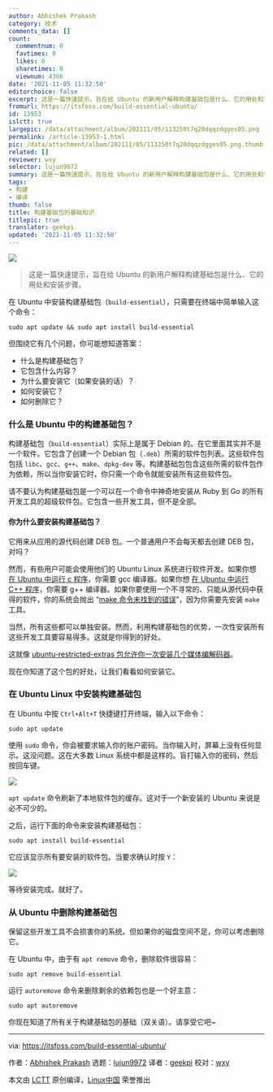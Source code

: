 ```yaml
---
author: Abhishek Prakash
category: 技术
comments_data: []
count:
  commentnum: 0
  favtimes: 0
  likes: 0
  sharetimes: 0
  viewnum: 4366
date: '2021-11-05 11:32:50'
editorchoice: false
excerpt: 这是一篇快速提示，旨在给 Ubuntu 的新用户解释构建基础包是什么、它的用处和安装步骤。
fromurl: https://itsfoss.com/build-essential-ubuntu/
id: 13953
islctt: true
largepic: /data/attachment/album/202111/05/113250t7q20dqqzdgges05.png
permalink: /article-13953-1.html
pic: /data/attachment/album/202111/05/113250t7q20dqqzdgges05.png.thumb.jpg
related: []
reviewer: wxy
selector: lujun9972
summary: 这是一篇快速提示，旨在给 Ubuntu 的新用户解释构建基础包是什么、它的用处和安装步骤。
tags:
- 构建
- 编译
thumb: false
title: 构建基础包的基础知识
titlepic: true
translator: geekpi
updated: '2021-11-05 11:32:50'
---
```


![](/data/attachment/album/202111/05/113250t7q20dqqzdgges05.png)



> 
> 这是一篇快速提示，旨在给 Ubuntu 的新用户解释构建基础包是什么、它的用处和安装步骤。
> 
> 
> 


在 Ubuntu 中安装构建基础包（`build-essential`），只需要在终端中简单输入这个命令：



```
sudo apt update && sudo apt install build-essential

```

但围绕它有几个问题，你可能想知道答案：


* 什么是构建基础包？
* 它包含什么内容？
* 为什么要安装它（如果安装的话）？
* 如何安装它？
* 如何删除它？


### 什么是 Ubuntu 中的构建基础包？


构建基础包（`build-essential`）实际上是属于 Debian 的。在它里面其实并不是一个软件。它包含了创建一个 Debian 包（`.deb`）所需的软件包列表。这些软件包包括 `libc`、`gcc`、`g++`、`make`、`dpkg-dev` 等。构建基础包包含这些所需的软件包作为依赖，所以当你安装它时，你只需一个命令就能安装所有这些软件包。


请不要认为构建基础包是一个可以在一个命令中神奇地安装从 Ruby 到 Go 的所有开发工具的超级软件包。它包含一些开发工具，但不是全部。


#### 你为什么要安装构建基础包？


它用来从应用的源代码创建 DEB 包。一个普通用户不会每天都去创建 DEB 包，对吗？


然而，有些用户可能会使用他们的 Ubuntu Linux 系统进行软件开发。如果你想 [在 Ubuntu 中运行 c 程序](https://itsfoss.com/run-c-program-linux/)，你需要 gcc 编译器。如果你想 [在 Ubuntu 中运行 C++ 程序](https://itsfoss.com/c-plus-plus-ubuntu/)，你需要 g++ 编译器。如果你要使用一个不寻常的、只能从源代码中获得的软件，你的系统会抛出 “[make 命令未找到的错误](https://itsfoss.com/make-command-not-found-ubuntu/)”，因为你需要先安装 `make` 工具。


当然，所有这些都可以单独安装。然而，利用构建基础包的优势，一次性安装所有这些开发工具要容易得多。这就是你得到的好处。


这就像 [ubuntu-restricted-extras 包允许你一次安装几个媒体编解码器](https://itsfoss.com/install-media-codecs-ubuntu/)。


现在你知道了这个包的好处，让我们看看如何安装它。


### 在 Ubuntu Linux 中安装构建基础包


在 Ubuntu 中按 `Ctrl+Alt+T` 快捷键打开终端，输入以下命令：



```
sudo apt update

```

使用 `sudo` 命令，你会被要求输入你的账户密码。当你输入时，屏幕上没有任何显示。这没问题。这在大多数 Linux 系统中都是这样的。盲打输入你的密码，然后按回车键。


![](/data/attachment/album/202111/05/113252lrl36w1z6p1zowoz.png)


`apt update` 命令刷新了本地软件包的缓存。这对于一个新安装的 Ubuntu 来说是必不可少的。


之后，运行下面的命令来安装构建基础包：



```
sudo apt install build-essential

```

它应该显示所有要安装的软件包。当要求确认时按 `Y`：


![](/data/attachment/album/202111/05/113253nnns3nwvpvp3wy03.png)


等待安装完成。就好了。


### 从 Ubuntu 中删除构建基础包


保留这些开发工具不会损害你的系统。但如果你的磁盘空间不足，你可以考虑删除它。


在 Ubuntu 中，由于有 `apt remove` 命令，删除软件很容易：



```
sudo apt remove build-essential

```

运行 `autoremove` 命令来删除剩余的依赖包也是一个好主意：



```
sudo apt autoremove

```

你现在知道了所有关于构建基础包的基础（双关语）。请享受它吧~




---


via: <https://itsfoss.com/build-essential-ubuntu/>


作者：[Abhishek Prakash](https://itsfoss.com/author/abhishek/) 选题：[lujun9972](https://github.com/lujun9972) 译者：[geekpi](https://github.com/geekpi) 校对：[wxy](https://github.com/wxy)


本文由 [LCTT](https://github.com/LCTT/TranslateProject) 原创编译，[Linux中国](https://linux.cn/) 荣誉推出